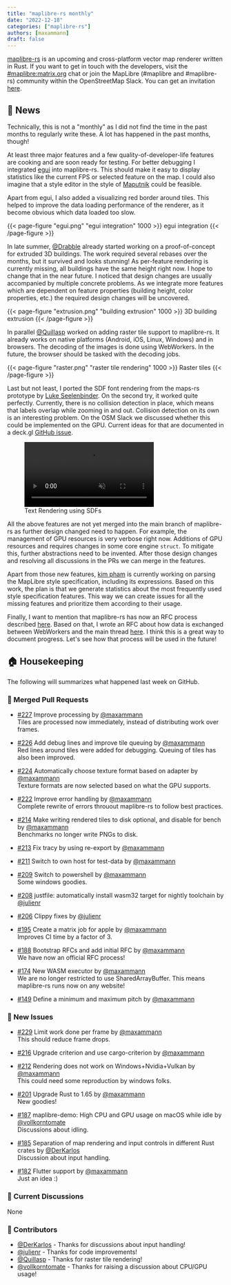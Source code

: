 ```yaml
---
title: "maplibre-rs monthly"
date: "2022-12-18"
categories: ["maplibre-rs"]
authors: [maxammann]
draft: false
---
```


[maplibre-rs](https://github.com/maplibre/maplibre-rs) is an upcoming and cross-platform vector map renderer written in Rust. If you want to get in touch with the developers, visit the [#maplibre:matrix.org](https://matrix.to/#/#mapr:matrix.org) chat or join the MapLibre (#maplibre and #maplibre-rs) community within the OpenStreetMap Slack. You can get an invitation [here](https://slack.openstreetmap.us/).

## 📰 News

Technically, this is not a "monthly" as I did not find the time in the past months to regularly write these.
A lot has happened in the past months, though!

At least three major features and a few quality-of-developer-life features are cooking and are soon ready for testing.
For better debugging I integrated [egui](https://github.com/emilk/egui) into maplibre-rs. This should make it easy to display statistics like the current FPS or selected feature on the map. I could also imagine that a style editor in the style of [Maputnik](https://maputnik.github.io/) could be feasible.

Apart from egui, I also added a visualizing red border around tiles. This helped to improve the data loading performance of the renderer, as it become obvious which data loaded too slow.

{{< page-figure "egui.png" "egui integration" 1000 >}}
egui integration
{{< /page-figure >}}

In late summer, [@Drabble](https://github.com/Drabble) already started working on a proof-of-concept for extruded 3D buildings. The work required several rebases over the months, but it survived and looks stunning!
As per-feature rendering is currently missing, all buildings have the same height right now. I hope to change that in the near future.
I noticed that design changes are usually accompanied by multiple concrete problems.
As we integrate more features which are dependent on feature properties (building height, color properties, etc.) the required design changes will be uncovered.

{{< page-figure "extrusion.png" "building extrusion" 1000 >}}
3D building extrusion
{{< /page-figure >}}

In parallel [@Quillasp](https://github.com/Quillasp) worked on adding raster tile support to maplibre-rs. It already works on native platforms (Android, iOS, Linux, Windows) and in browsers. The decoding of the images is done using WebWorkers. In the future, the browser should be tasked with the decoding jobs.

{{< page-figure "raster.png" "raster tile rendering" 1000 >}}
Raster tiles
{{< /page-figure >}}

Last but not least, I ported the SDF font rendering from the maps-rs prototype by [Luke Seelenbinder](https://github.com/lseelenbinder).
On the second try, it worked quite perfectly. Currently, there is no collision detection in place, which means that labels overlap while zooming in and out. Collision detection on its own is an interesting problem. On the OSM Slack we discussed whether this could be implemented on the GPU.
Current ideas for that are documented in a deck.gl [GitHub issue](https://github.com/visgl/deck.gl/issues/7374).

<figure>
  <video
    class="w-50 p-3"
    src="sdf-rendering.webm"
    autoplay
    muted
    loop
  ></video>
  
  <figcaption>
    Text Rendering using SDFs
  </figcaption>
</figure>

All the above features are not yet merged into the main branch of maplibre-rs as further design changed need to happen.
For example, the management of GPU resources is very verbose right now. Additions of GPU resources and requires changes in some core
engine `struct`. To mitigate this, further abstractions need to be invented.
After those design changes and resolving all discussions in the PRs we can merge in the features.

Apart from those new features, [kim pham](https://github.com/kimpham54) is currently working on parsing the MapLibre style specification, including its expressions.
Based on this work, the plan is that we generate statistics about the most frequently used style specification features.
This way we can create issues for all the missing features and prioritize them according to their usage.

Finally, I want to mention that maplibre-rs has now an RFC process described [here](https://maplibre.org/maplibre-rs/docs/book/rfc/0001-rfc-process.html). Based on that, I wrote an RFC about how data is exchanged between WebWorkers and the main thread [here](https://github.com/maplibre/maplibre-rs/pull/223). I think this is a great way to document progress. Let's see how that process will be used in the future!

## 🏠 Housekeeping

The following will summarizes what happened last week on GitHub.

### 🎁 Merged Pull Requests

- [#227](https://github.com/maplibre/maplibre-rs/pull/227) Improve processing by [@maxammann](https://github.com/maxammann)<br>
  Tiles are processed now immediately, instead of distributing work over frames.

- [#226](https://github.com/maplibre/maplibre-rs/pull/226) Add debug lines and improve tile queuing by [@maxammann](https://github.com/maxammann)<br>
  Red lines around tiles were added for debugging. Queuing of tiles has also been improved.

- [#224](https://github.com/maplibre/maplibre-rs/pull/224) Automatically choose texture format based on adapter by [@maxammann](https://github.com/maxammann)<br>
  Texture formats are now selected based on what the GPU supports.

- [#222](https://github.com/maplibre/maplibre-rs/pull/222) Improve error handling by [@maxammann](https://github.com/maxammann)<br>
  Complete rewrite of errors throuout maplibre-rs to follow best practices.

- [#214](https://github.com/maplibre/maplibre-rs/pull/214) Make writing rendered tiles to disk optional, and disable for bench by [@maxammann](https://github.com/maxammann)<br>
  Benchmarks no longer write PNGs to disk.

- [#213](https://github.com/maplibre/maplibre-rs/pull/213) Fix tracy by using re-export by [@maxammann](https://github.com/maxammann)<br>

- [#211](https://github.com/maplibre/maplibre-rs/pull/211) Switch to own host for test-data by [@maxammann](https://github.com/maxammann)<br>

- [#209](https://github.com/maplibre/maplibre-rs/pull/209) Switch to powershell by [@maxammann](https://github.com/maxammann)<br>
  Some windows goodies.

- [#208](https://github.com/maplibre/maplibre-rs/pull/208) justfile: automatically install wasm32 target for nightly toolchain by [@julienr](https://github.com/julienr)<br>

- [#206](https://github.com/maplibre/maplibre-rs/pull/206) Clippy fixes by [@julienr](https://github.com/julienr)<br>

- [#195](https://github.com/maplibre/maplibre-rs/pull/195) Create a matrix job for apple by [@maxammann](https://github.com/maxammann)<br>
  Improves CI time by a factor of 3.

- [#188](https://github.com/maplibre/maplibre-rs/pull/188) Bootstrap RFCs and add initial RFC by [@maxammann](https://github.com/maxammann)<br>
  We have now an official RFC process!

- [#174](https://github.com/maplibre/maplibre-rs/pull/174) New WASM executor by [@maxammann](https://github.com/maxammann)<br>
  We are no longer restricted to use SharedArrayBuffer. This means maplibre-rs runs now on any website!

- [#149](https://github.com/maplibre/maplibre-rs/pull/149) Define a minimum and maximum pitch by [@maxammann](https://github.com/maxammann)<br>

### 🎁 New Issues

- [#229](https://github.com/maplibre/maplibre-rs/issues/229) Limit work done per frame by [@maxammann](https://github.com/maxammann)<br>
  This should reduce frame drops.

- [#216](https://github.com/maplibre/maplibre-rs/issues/216) Upgrade criterion and use cargo-criterion by [@maxammann](https://github.com/maxammann)<br>

- [#212](https://github.com/maplibre/maplibre-rs/issues/212) Rendering does not work on Windows+Nvidia+Vulkan by [@maxammann](https://github.com/maxammann)<br>
  This could need some reproduction by windows folks.

- [#201](https://github.com/maplibre/maplibre-rs/issues/201) Upgrade Rust to 1.65 by [@maxammann](https://github.com/maxammann)<br>
  New goodies!

- [#187](https://github.com/maplibre/maplibre-rs/issues/187) maplibre-demo: High CPU and GPU usage on macOS while idle by [@vollkorntomate](https://github.com/vollkorntomate)<br>
  Discussions about idling.

- [#185](https://github.com/maplibre/maplibre-rs/issues/185) Separation of map rendering and input controls in different Rust crates by [@DerKarlos](https://github.com/DerKarlos)<br>
  Discussion about input handling.

- [#182](https://github.com/maplibre/maplibre-rs/issues/182) Flutter support by [@maxammann](https://github.com/maxammann)<br>
  Just an idea :)

### 🧵 Current Discussions

None

### 👋 Contributors

- [@DerKarlos](https://github.com/DerKarlos) - Thanks for discussions about input handling!
- [@julienr](https://github.com/julienr) - Thanks for code improvements!
- [@Quillasp](https://github.com/Quillasp) - Thanks for raster tile rendering!
- [@vollkorntomate](https://github.com/vollkorntomate) - Thanks for raising a discussion about CPU/GPU usage!
